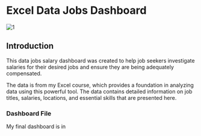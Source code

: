 # Excel Data Jobs Dashboard  
![1](https://github.com/user-attachments/assets/b5ed4862-242a-4cf7-84f3-1813f7b8e54b)

## Introduction  
This data jobs salary dashboard was created to help job seekers investigate salaries for their desired jobs and ensure they are being adequately compensated.  

The data is from my Excel course, which provides a foundation in analyzing data using this powerful tool. The data contains detailed information on job titles, salaries, locations, and essential skills that are presented here.  

### Dashboard File
My final dashboard is in

